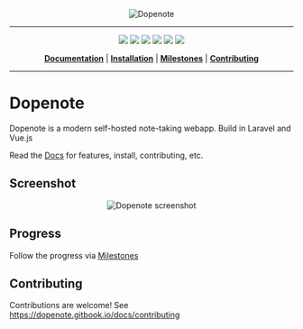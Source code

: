 <p align="center"><img title="Dopenote" alt="Dopenote" src="https://i.imgur.com/nw3GnsH.png"></p>

---

<p align="center">
  <a href="https://github.com/xy2z/dopenote/releases"><img src="https://img.shields.io/github/v/release/xy2z/dopenote?style=flat-square&include_prereleases&sort=semver"></a>
  <a href="https://hub.docker.com/r/dopenote/dopenote"><img src="https://img.shields.io/docker/pulls/dopenote/dopenote?style=flat-square"></a>
  <a href="https://hub.docker.com/r/dopenote/dopenote"><img src="https://img.shields.io/docker/cloud/build/dopenote/dopenote?style=flat-square"></a>
  <a href="https://github.com/xy2z/dopenote/blob/master/LICENSE"><img src="https://img.shields.io/github/license/xy2z/dopenote?style=flat-square&color=blue"></a>
  <a href="https://github.com/xy2z/dopenote/graphs/contributors"><img src="https://img.shields.io/github/contributors/xy2z/dopenote?style=flat-square"></a>
  <a href="https://github.com/xy2z/dopenote/issues?q=is%3Aopen+is%3Aissue+label%3A%22help+wanted%22"><img src="https://img.shields.io/github/issues/xy2z/dopenote/help%20wanted?label=help%20wanted%20issues&style=flat-square&color=f26222"></a>
</p>

<p align="center">
  <b><a href="https://dopenote.gitbook.io/docs">Documentation</a></b>
  |
  <b><a href="https://dopenote.gitbook.io/docs/install/with-docker">Installation</a></b>
  |
  <b><a href="https://github.com/xy2z/dopenote/milestones">Milestones</a></b>
  |
  <b><a href="https://dopenote.gitbook.io/docs/contributing">Contributing</a></b>
</p>

---

# Dopenote

Dopenote is a modern self-hosted note-taking webapp. Build in Laravel and Vue.js

Read the [Docs](https://dopenote.gitbook.io/docs/) for features, install, contributing, etc.

## Screenshot

<p align="center"><img title="Dopenote screenshot" src="https://i.imgur.com/lIz8fyt.png"></p>

## Progress

Follow the progress via [Milestones](https://github.com/xy2z/dopenote/milestones)


## Contributing

Contributions are welcome! See https://dopenote.gitbook.io/docs/contributing
